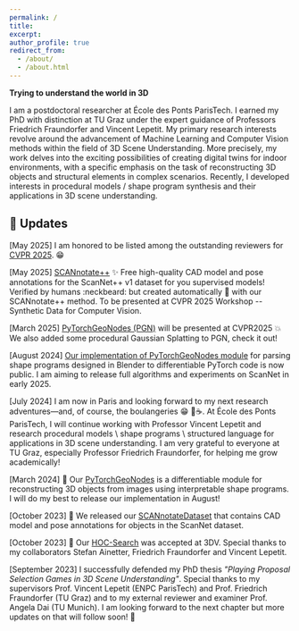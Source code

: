 ```yaml
---
permalink: /
title:
excerpt:
author_profile: true
redirect_from: 
  - /about/
  - /about.html
---
```


**Trying to understand the world in 3D**

I am a postdoctoral researcher at École des Ponts ParisTech. I earned my PhD with distinction at TU Graz under the expert guidance of Professors Friedrich Fraundorfer and Vincent Lepetit. My primary research interests revolve around the advancement of Machine Learning and Computer Vision methods within the field of 3D Scene Understanding. More precisely, my work delves into the exciting possibilities of creating digital twins for indoor environments, with a specific emphasis on the task of reconstructing 3D objects and structural elements in complex scenarios. Recently, I developed interests in procedural models / shape program synthesis and their applications in 3D scene understanding.   

## 📜 Updates 

[May 2025] I am honored to be listed among the outstanding reviewers for [CVPR 2025](https://cvpr.thecvf.com/Conferences/2025/ProgramCommittee). 😁

[May 2025] [SCANnotate++](https://stefan-ainetter.github.io/SCANnotatepp/) :sparkles: Free high-quality CAD model and pose annotations for the ScanNet++ v1 dataset for you supervised models! Verified by humans :neckbeard: but created automatically :space_invader: with our SCANnotate++ method. To be presented at CVPR 2025 Workshop -- Synthetic Data for Computer Vision.

[March 2025] [PyTorchGeoNodes (PGN)](https://vevenom.github.io/pytorchgeonodes/) will be presented at CVPR2025 :boom: We also added some procedural Gaussian Splatting to PGN, check it out! 

[August 2024] [Our implementation of PyTorchGeoNodes module](https://github.com/vevenom/pytorchgeonodes/tree/main) for parsing shape programs designed in Blender to differentiable PyTorch code is now public. I am aiming to release full algorithms and experiments on ScanNet in early 2025.    

[July 2024] I am now in Paris and looking forward to my next research adventures—and, of course, the boulangeries 😁 🥐☕. At École des Ponts ParisTech, I will continue working with Professor Vincent Lepetit and research procedural models \ shape programs \ structured language for applications in 3D scene understanding. I am very grateful to everyone at TU Graz, especially Professor Friedrich Fraundorfer, for helping me grow academically!

[March 2024] 🚀 Our [PyTorchGeoNodes](https://vevenom.github.io/pytorchgeonodes/) is a differentiable module for reconstructing 3D objects from images using interpretable shape programs. I will do my best to release our implementation in August! 

[October 2023] 📢 We released our [SCANnotateDataset](https://github.com/stefan-ainetter/SCANnotateDataset#scannotatedataset) that contains CAD model and pose annotations for objects in the ScanNet dataset. 

[October 2023] 📢 Our [HOC-Search](https://huggingface.co/papers/2309.06107) was accepted at 3DV. Special thanks to my collaborators Stefan Ainetter, Friedrich Fraundorfer and Vincent Lepetit.

[September 2023] I successfully defended my PhD thesis _"Playing Proposal Selection Games in 3D Scene Understanding"_. Special thanks to my supervisors Prof. Vincent Lepetit (ENPC ParisTech) and Prof. Friedrich Fraundorfer (TU Graz) and to my external reviewer and examiner Prof. Angela Dai (TU Munich). I am looking forward to the next chapter but more updates on that will follow soon! 🤘
